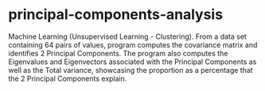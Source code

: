 # principal-components-analysis
Machine Learning (Unsupervised Learning - Clustering). From a data set containing 64 pairs of values, program computes the covariance matrix and identifies 2 Principal Components. The program also computes the Eigenvalues and Eigenvectors associated with the Principal Components as well as the Total variance, showcasing the proportion as a percentage that the 2 Principal Components explain.
